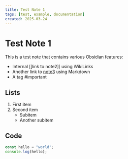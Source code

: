 ```yaml
---
title: Test Note 1
tags: [test, example, documentation]
created: 2025-03-24
---
```


# Test Note 1

This is a test note that contains various Obsidian features:

- Internal [[link to note2]] using WikiLinks
- Another link to [note3](note3.md) using Markdown
- A tag #important

## Lists

1. First item
2. Second item
   - Subitem
   - Another subitem

## Code

```typescript
const hello = "world";
console.log(hello);